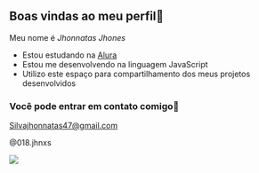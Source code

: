 ## Boas vindas ao meu perfil🔷

Meu nome é _Jhonnatas Jhones_

- Estou estudando na [Alura](htts://www.alura.com.br)
- Estou me desenvolvendo na linguagem JavaScript
- Utilizo este espaço para compartilhamento dos meus projetos desenvolvidos

### Você pode entrar em contato comigo📧

Silvajhonnatas47@gmail.com

@018.jhnxs

![](https://media1.tenor.com/m/F2q8AHyHa4oAAAAC/goku-songoku.gif)
